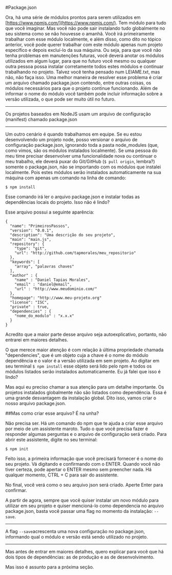 #Package.json

Ora, há uma série de módulos prontos para serem utilizados em [https://www.npmjs.com/](https://www.npmjs.com/). Tem módulo para tudo que você imaginar. Mas você não pode sair instalando tudo globalmente no seu sistema como se não houvesse o amanhã. Você irá primeiramente trabalhar com esse módulo localmente, e além disso, como dito no tópico anterior, você pode querer trabalhar com este módulo apenas num projeto específico e depois excluí-lo da sua máquina. Ou seja, para que você não tenha problemas em manutenções futuras, você deverá anotar os módulos utilizados em algum lugar, para que no futuro você mesmo ou qualquer outra pessoa possa instalar corretamente todos estes módulos e continuar trabalhando no projeto. Talvez você tenha pensado num LEIAME.txt, mas não, não faça isso. Uma melhor maneira de resolver esse problema é criar um arquivo chamado package.json contendo, entre outras coisas, os módulos necessários para que o projeto continue funcionando. Além de informar o nome do módulo você também pode incluir informação sobre a versão utilizada, o que pode ser muito útil no futuro.


---


Os projetos baseados em NodeJS usam um arquivo de configuração (manifest) chamado package.json 


---



Um outro cenário é quando trabalhamos em equipe. Se eu estou desenvolvendo um projeto node, posso versionar o arquivo de configuração package.json, ignorando toda a pasta node_modules (que, como vimos, são os módulos instalados localmente). Se uma pessoa do meu time precisar desenvolver uma funcionalidade nova ou continuar o meu trabalho, ele deverá puxar do Git/GitHub (```$ pull origin```, lembra?) somente o package.json, não se importando com os módulos que instalei localmente. Pois estes módulos serão instalados automaticamente na sua máquina com apenas um comando na linha de comando:

```$ npm install```

Esse comando irá ler o arquivo package.json e instalar todas as dependências locais do projeto. Isso não é lindo?

Esse arquivo possui a seguinte aparência:

```
{
  "name": "PrimeirosPassos",
  "version": "0.0.1",
  "description": "Uma descrição do seu projeto",
  "main": "main.js",
  "repository": {
    "type": "git",
    "url": "http://github.com/tapmorales/meu_repositorio"
  },
  "keywords": [
    "array", "palavras chaves"
  ],
  "author" : {
    "name" : "Daniel Tapias Morales",
    "email" : "daniel@email",
    "url" : "http://www.meudominio.com/"
  },
  "homepage": "http://www.meu-projeto.org"
  "license": "ISC",
  "private" : true,
  "dependencies" : {
    "nome_do_modulo" : "x.x.x"
  }
}
```

Acredito que a maior parte desse arquivo seja autoexplicativo, portanto, não entrarei em maiores detalhes.

O que merece maior atenção é com relação à última propriedade chamada "dependencies", que é um objeto cuja a chave é o nome do módulo dependência e o valor é a versão utilizada em sem projeto. Ao digitar em seu terminal ```$ npm install``` esse objeto será lido pelo npm e todos os módulos listados serão instalados automaticamente. Eu já falei que isso é lindo?

Mas aqui eu preciso chamar a sua atenção para um detalhe importante. Os projetos instalados globalmente não são listados como dependência. Essa é uma grande desvantagem da instalação global. Dito isso, vamos criar o nosso arquivo package.json.


##Mas como criar esse arquivo? É na unha?

Não precisa ser. Há um comando do npm que te ajuda a criar esse arquivo por meio de um assistente maroto. Tudo o que você precisa fazer é responder algumas perguntas e o arquivo de configuração será criado. Para abrir este assistente, digite no seu terminal:
```
$ npm init
```

Feito isso, a primeira informação que você precisará fornecer é o nome do seu projeto. Vá digitando e confirmando com o ENTER. Quando você não tiver certeza, pode apertar o ENTER mesmo sem preencher nada. Há qualquer momento, CTRL + C para sair do assistente.

No final, você verá como o seu arquivo json será criado. Aperte Enter para confirmar.

A partir de agora, sempre que você quiser instalar um novo módulo para utilizar em seu projeto e quiser mencioná-lo como dependencia no arquivo package.json, basta você passar uma flag no momento da instalação: ```--save```.



---


A flag ``` --save ```acrescenta uma nova configuração no package.json, informando qual o módulo e versão está sendo utilizado no projeto.


---



Mas antes de entrar em maiores detalhes, quero explicar para você que há dois tipos de dependências: as de produção e as de desenvolvimento. 

Mas isso é assunto para a próxima seção.



